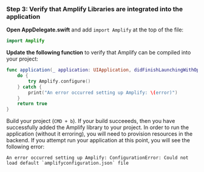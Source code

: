### Step 3: Verify that Amplify Libraries are integrated into the application

**Open AppDelegate.swift** and add `import Amplify` at the top of the file:
```swift
import Amplify
```

**Update the following function** to verify that Amplify can be compiled into your project:
```swift
func application(_ application: UIApplication, didFinishLaunchingWithOptions launchOptions: [UIApplication.LaunchOptionsKey: Any]?) -> Bool {
    do {
        try Amplify.configure()
    } catch {
        print("An error occurred setting up Amplify: \(error)")
    }
    return true
}
```

Build your project (`CMD + b`).  If your build succeeeds, then you have successfully added the Amplify library to your project.  In order to run the application (without it erroring), you will need to provision resources in the backend.  If you attempt run your application at this point, you will see the following error:
```
An error occurred setting up Amplify: ConfigurationError: Could not load default `amplifyconfiguration.json` file
```


